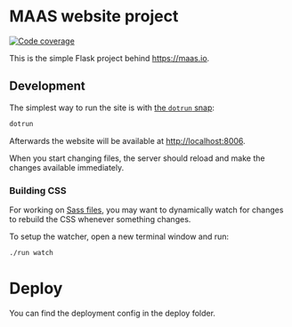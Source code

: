 MAAS website project
===

[![Code coverage](https://codecov.io/gh/canonical-web-and-design/maas.io/branch/master/graph/badge.svg)](https://codecov.io/gh/canonical-web-and-design/maas.io)

This is the simple Flask project behind <https://maas.io>.

## Development

The simplest way to run the site is with [the `dotrun` snap](https://github.com/canonical-web-and-design/dotrun/):

```bash
dotrun
```

Afterwards the website will be available at <http://localhost:8006>.

When you start changing files, the server should reload and make the changes available immediately.

### Building CSS

For working on [Sass files](static/sass), you may want to dynamically watch for changes to rebuild the CSS whenever something changes.

To setup the watcher, open a new terminal window and run:

``` bash
./run watch
```

# Deploy
You can find the deployment config in the deploy folder.
